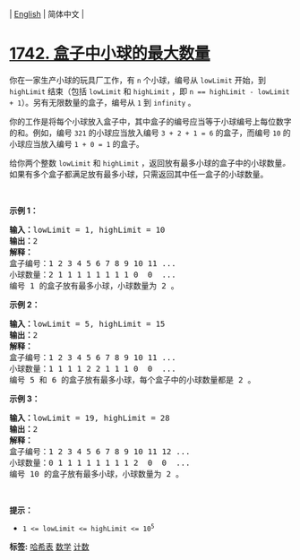 | [English](README_EN.md) | 简体中文 |

# [1742. 盒子中小球的最大数量](https://leetcode.cn/problems/maximum-number-of-balls-in-a-box)
<p>你在一家生产小球的玩具厂工作，有 <code>n</code> 个小球，编号从 <code>lowLimit</code> 开始，到 <code>highLimit</code> 结束（包括 <code>lowLimit</code> 和 <code>highLimit</code> ，即 <code>n == highLimit - lowLimit + 1</code>）。另有无限数量的盒子，编号从 <code>1</code> 到 <code>infinity</code> 。</p>

<p>你的工作是将每个小球放入盒子中，其中盒子的编号应当等于小球编号上每位数字的和。例如，编号 <code>321</code> 的小球应当放入编号 <code>3 + 2 + 1 = 6</code> 的盒子，而编号 <code>10</code> 的小球应当放入编号 <code>1 + 0 = 1</code> 的盒子。</p>

<p>给你两个整数 <code>lowLimit</code> 和 <code>highLimit</code> ，返回放有最多小球的盒子中的小球数量<em>。</em>如果有多个盒子都满足放有最多小球，只需返回其中任一盒子的小球数量。</p>

<p> </p>

<p><strong>示例 1：</strong></p>

<pre>
<strong>输入：</strong>lowLimit = 1, highLimit = 10
<strong>输出：</strong>2
<strong>解释：</strong>
盒子编号：1 2 3 4 5 6 7 8 9 10 11 ...
小球数量：2 1 1 1 1 1 1 1 1 0  0  ...
编号 1 的盒子放有最多小球，小球数量为 2 。</pre>

<p><strong>示例 2：</strong></p>

<pre>
<strong>输入：</strong>lowLimit = 5, highLimit = 15
<strong>输出：</strong>2
<strong>解释：</strong>
盒子编号：1 2 3 4 5 6 7 8 9 10 11 ...
小球数量：1 1 1 1 2 2 1 1 1 0  0  ...
编号 5 和 6 的盒子放有最多小球，每个盒子中的小球数量都是 2 。
</pre>

<p><strong>示例 3：</strong></p>

<pre>
<strong>输入：</strong>lowLimit = 19, highLimit = 28
<strong>输出：</strong>2
<strong>解释：</strong>
盒子编号：1 2 3 4 5 6 7 8 9 10 11 12 ...
小球数量：0 1 1 1 1 1 1 1 1 2  0  0  ...
编号 10 的盒子放有最多小球，小球数量为 2 。
</pre>

<p> </p>

<p><strong>提示：</strong></p>

<ul>
	<li><code>1 <= lowLimit <= highLimit <= 10<sup>5</sup></code></li>
</ul>

**标签:**  [哈希表](https://leetcode.cn/tag/hash-table) [数学](https://leetcode.cn/tag/math) [计数](https://leetcode.cn/tag/counting) 